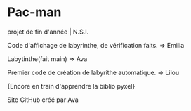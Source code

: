 # Pac-man
projet de fin d'année | N.S.I.

Code d'affichage de labyrinthe, de vérification faits. => Emilia

Labytinthe(fait main) => Ava

Premier code de création de labyrithe automatique. => Lilou

{Encore en train d'apprendre la biblio pyxel}


Site GitHub créé par Ava
